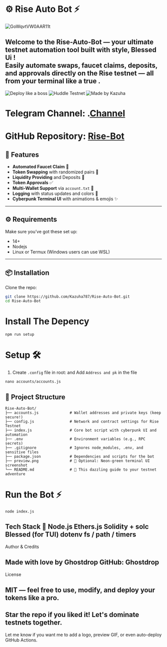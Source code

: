 # ⚙️ Rise Auto Bot ⚡

![GoWqvtVW0AAR11t](https://github.com/user-attachments/assets/89c9a98f-cf8b-4db1-87f6-bdb730f50db5)

Welcome to the **Rise-Auto-Bot** — your ultimate **testnet automation tool** built with style, Blessed Ui !  
Easily automate swaps, faucet claims, deposits, and approvals directly on the **Rise testnet** — all from your terminal like a true .  
---
![Deploy like a boss](https://img.shields.io/badge/Built%20With-Node.js-green)
![Huddle Testnet](https://img.shields.io/badge/Network-Huddle-blue)
![Made by Kazuha](https://img.shields.io/badge/Made%20By-Kazuha-ff69b4)


# Telegram Channel: .[Channel](h[ttps://t.me/Offical_Im_kazuha](https://t.me/ghostdropfind))
# GitHub Repository: [Rise-Bot]([https://github.com/Kazuha787/Rise-Auto-Bot.git](https://github.com/fahry19/RISE-TESTNET-BOT/new/main))

## 🚀 Features

- **Automated Faucet Claim** 🚰  
- **Token Swapping** with randomized pairs 🔄  
- **Liquidity Providing** and Deposits 💸  
- **Token Approvals** ✅  
- **Multi-Wallet Support** via `account.txt` 📁  
- **Logging** with status updates and colors 📜  
- **Cyberpunk Terminal UI** with animations & emojis ✨

---

## ⚙️ Requirements

Make sure you’ve got these set up:

- 14+
- Nodejs
- Linux or Termux (Windows users can use WSL)

---

## 📦 Installation

Clone the repo:

```bash
git clone https://github.com/Kazuha787/Rise-Auto-Bot.git
cd Rise-Auto-Bot
```
# Install The Depency 
```
npm run setup
```
# Setup 🛠️

1. Create `.config` file in root: and Add `Address and pk` in the file 
```
nano accounts/accounts.js
```
## 📁 Project Structure

```plaintext
Rise-Auto-Bot/
├── accounts.js              # Wallet addresses and private keys (keep secure!)
├── config.js                # Network and contract settings for Rise Testnet
├── index.js                 # Core bot script with cyberpunk UI and automation
├── .env                     # Environment variables (e.g., RPC secrets)
├── .gitignore               # Ignores node_modules, .env, and sensitive files
├── package.json             # Dependencies and scripts for the bot
├── preview.png              # 📸 Optional: Neon-green terminal UI screenshot
└── README.md                # 🌟 This dazzling guide to your testnet adventure
```

# Run the Bot ⚡
```
node index.js
```
Tech Stack 🧠
Node.js
Ethers.js
Solidity + solc
Blessed (for TUI)
dotenv
fs / path / timers
---

Author & Credits

Made with love by Ghostdrop
GitHub: Ghostdrop
---
License

MIT — feel free to use, modify, and deploy your tokens like a pro.
---
Star the repo if you liked it!
Let's dominate testnets together.
---
Let me know if you want me to add a logo, preview GIF, or even auto-deploy GitHub Actions.
